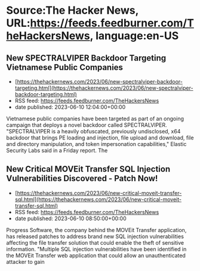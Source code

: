 # Source:The Hacker News, URL:https://feeds.feedburner.com/TheHackersNews, language:en-US

## New SPECTRALVIPER Backdoor Targeting Vietnamese Public Companies
 - [https://thehackernews.com/2023/06/new-spectralviper-backdoor-targeting.html](https://thehackernews.com/2023/06/new-spectralviper-backdoor-targeting.html)
 - RSS feed: https://feeds.feedburner.com/TheHackersNews
 - date published: 2023-06-10 12:04:00+00:00

Vietnamese public companies have been targeted as part of an ongoing campaign that deploys a novel backdoor called SPECTRALVIPER.
"SPECTRALVIPER is a heavily obfuscated, previously undisclosed, x64 backdoor that brings PE loading and injection, file upload and download, file and directory manipulation, and token impersonation capabilities," Elastic Security Labs said in a Friday report.
The

## New Critical MOVEit Transfer SQL Injection Vulnerabilities Discovered - Patch Now!
 - [https://thehackernews.com/2023/06/new-critical-moveit-transfer-sql.html](https://thehackernews.com/2023/06/new-critical-moveit-transfer-sql.html)
 - RSS feed: https://feeds.feedburner.com/TheHackersNews
 - date published: 2023-06-10 08:50:00+00:00

Progress Software, the company behind the MOVEit Transfer application, has released patches to address brand new SQL injection vulnerabilities affecting the file transfer solution that could enable the theft of sensitive information.
"Multiple SQL injection vulnerabilities have been identified in the MOVEit Transfer web application that could allow an unauthenticated attacker to gain

